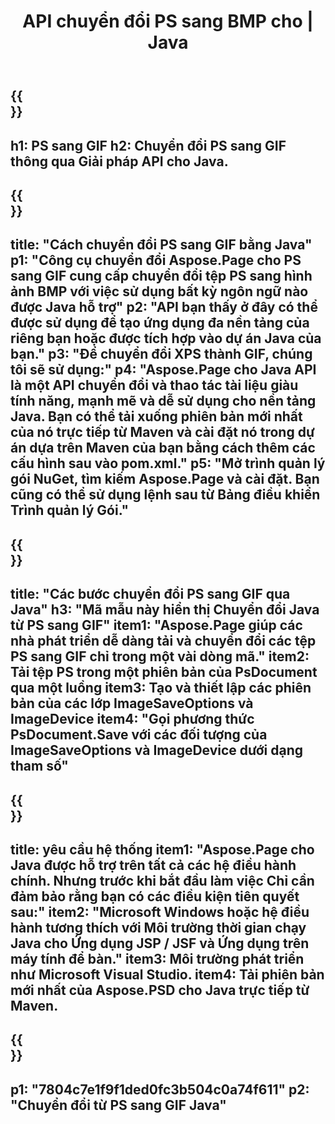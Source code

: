 ﻿---
translation: true
template: /_templates/_conversion-child-java.md
title: API chuyển đổi PS sang BMP cho | Java
url: /java/conversion/ps-to-gif/
description: Mã chuyển đổi Java mẫu cho định dạng PS sang tệp GIF. Sử dụng mã ví dụ này để chuyển đổi PS sang GIF trong bất kỳ ứng dụng dựa trên Web hoặc Máy tính Java nào.
informat: PS
outformat: GIF
otherformats: XPS EPS
---

{{<section banner>}}
---
h1: PS sang GIF
h2: Chuyển đổi PS sang GIF thông qua Giải pháp API cho Java.
---

{{<section overview>}}
---
title: "Cách chuyển đổi PS sang GIF bằng Java"
p1: "Công cụ chuyển đổi Aspose.Page cho PS sang GIF cung cấp chuyển đổi tệp PS sang hình ảnh BMP với việc sử dụng bất kỳ ngôn ngữ nào được Java hỗ trợ"
p2: "API bạn thấy ở đây có thể được sử dụng để tạo ứng dụng đa nền tảng của riêng bạn hoặc được tích hợp vào dự án Java của bạn."
p3: "Để chuyển đổi XPS thành GIF, chúng tôi sẽ sử dụng:"
p4: "Aspose.Page cho Java API là một API chuyển đổi và thao tác tài liệu giàu tính năng, mạnh mẽ và dễ sử dụng cho nền tảng Java. Bạn có thể tải xuống phiên bản mới nhất của nó trực tiếp từ Maven và cài đặt nó trong dự án dựa trên Maven của bạn bằng cách thêm các cấu hình sau vào pom.xml."
p5: "Mở trình quản lý gói NuGet, tìm kiếm Aspose.Page và cài đặt. Bạn cũng có thể sử dụng lệnh sau từ Bảng điều khiển Trình quản lý Gói."
---

{{<section feature1>}}
---
title: "Các bước chuyển đổi PS sang GIF qua Java"
h3: "Mã mẫu này hiển thị Chuyển đổi Java từ PS sang GIF"
item1: "Aspose.Page giúp các nhà phát triển dễ dàng tải và chuyển đổi các tệp PS sang GIF chỉ trong một vài dòng mã."
item2: Tải tệp PS trong một phiên bản của PsDocument qua một luồng
item3: Tạo và thiết lập các phiên bản của các lớp ImageSaveOptions và ImageDevice
item4: "Gọi phương thức PsDocument.Save với các đối tượng của ImageSaveOptions và ImageDevice dưới dạng tham số"
---

{{<section feature2>}}
---
title: yêu cầu hệ thống
item1: "Aspose.Page cho Java được hỗ trợ trên tất cả các hệ điều hành chính. Nhưng trước khi bắt đầu làm việc Chỉ cần đảm bảo rằng bạn có các điều kiện tiên quyết sau:"
item2: "Microsoft Windows hoặc hệ điều hành tương thích với Môi trường thời gian chạy Java cho Ứng dụng JSP / JSF và Ứng dụng trên máy tính để bàn."
item3: Môi trường phát triển như Microsoft Visual Studio.
item4: Tải phiên bản mới nhất của Aspose.PSD cho Java trực tiếp từ Maven.
---

{{<section gist>}}
---
p1: "7804c7e1f9f1ded0fc3b504c0a74f611"
p2: "Chuyển đổi từ PS sang GIF Java"
---
